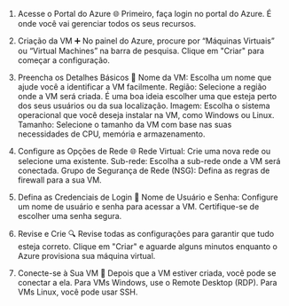 1. Acesse o Portal do Azure 🌐
Primeiro, faça login no portal do Azure. É onde você vai gerenciar todos os seus recursos.

2. Criação da VM ➕
No painel do Azure, procure por “Máquinas Virtuais” ou “Virtual Machines” na barra de pesquisa. Clique em "Criar" para começar a configuração.

3. Preencha os Detalhes Básicos 📝
Nome da VM: Escolha um nome que ajude você a identificar a VM facilmente.
Região: Selecione a região onde a VM será criada. É uma boa ideia escolher uma que esteja perto dos seus usuários ou da sua localização.
Imagem: Escolha o sistema operacional que você deseja instalar na VM, como Windows ou Linux.
Tamanho: Selecione o tamanho da VM com base nas suas necessidades de CPU, memória e armazenamento.
4. Configure as Opções de Rede 🌐
Rede Virtual: Crie uma nova rede ou selecione uma existente.
Sub-rede: Escolha a sub-rede onde a VM será conectada.
Grupo de Segurança de Rede (NSG): Defina as regras de firewall para a sua VM.
5. Defina as Credenciais de Login 🔑
Nome de Usuário e Senha: Configure um nome de usuário e senha para acessar a VM. Certifique-se de escolher uma senha segura.
6. Revise e Crie 🔍
Revise todas as configurações para garantir que tudo esteja correto. Clique em "Criar" e aguarde alguns minutos enquanto o Azure provisiona sua máquina virtual.

7. Conecte-se à Sua VM 🌟
Depois que a VM estiver criada, você pode se conectar a ela. Para VMs Windows, use o Remote Desktop (RDP). Para VMs Linux, você pode usar SSH.
